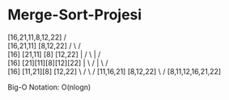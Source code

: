 # Merge-Sort-Projesi

[16,21,11,8,12,22]
     /      \
[16,21,11]  [8,12,22]
   /   \      /   \
[16] [21,11] [8] [12,22]
 |     /  \   |   /  \
[16] [21][11][8][12][22]
 |     \  /   |   \  /  
[16]  [11,21][8] [12,22] 
  \     /      \     /
  [11,16,21]   [8,12,22] 
        \        /
     [8,11,12,16,21,22]
     
Big-O Notation: O(nlogn)
